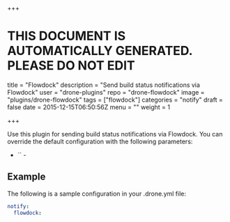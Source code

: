 +++

# THIS DOCUMENT IS AUTOMATICALLY GENERATED. PLEASE DO NOT EDIT

title = "Flowdock"
description = "Send build status notifications via Flowdock"
user = "drone-plugins"
repo = "drone-flowdock"
image = "plugins/drone-flowdock"
tags = ["flowdock"]
categories = "notify"
draft = false
date = 2015-12-15T06:50:56Z
menu = ""
weight = 1

+++

Use this plugin for sending build status notifications via Flowdock. You can
override the default configuration with the following parameters:

* `` -

## Example

The following is a sample configuration in your .drone.yml file:

```yaml
notify:
  flowdock:
```

